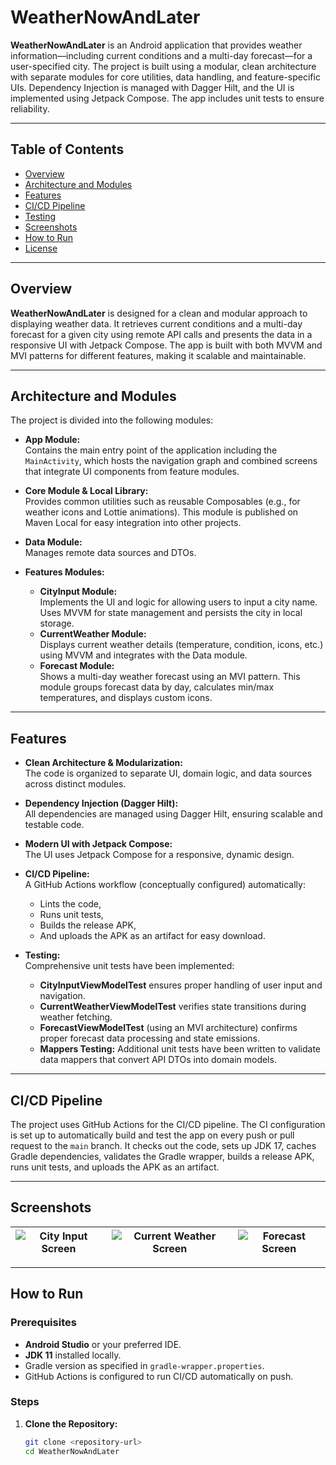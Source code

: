 # WeatherNowAndLater

**WeatherNowAndLater** is an Android application that provides weather information—including current conditions and a multi-day forecast—for a user-specified city. The project is built using a modular, clean architecture with separate modules for core utilities, data handling, and feature-specific UIs. Dependency Injection is managed with Dagger Hilt, and the UI is implemented using Jetpack Compose. The app includes unit tests to ensure reliability.

---

## Table of Contents

- [Overview](#overview)
- [Architecture and Modules](#architecture-and-modules)
- [Features](#features)
- [CI/CD Pipeline](#cicd-pipeline)
- [Testing](#testing)
- [Screenshots](#screenshots)
- [How to Run](#how-to-run)
- [License](#license)

---

## Overview

**WeatherNowAndLater** is designed for a clean and modular approach to displaying weather data. It retrieves current conditions and a multi-day forecast for a given city using remote API calls and presents the data in a responsive UI with Jetpack Compose. The app is built with both MVVM and MVI patterns for different features, making it scalable and maintainable.

---

## Architecture and Modules

The project is divided into the following modules:

- **App Module:**  
  Contains the main entry point of the application including the `MainActivity`, which hosts the navigation graph and combined screens that integrate UI components from feature modules.

- **Core Module & Local Library:**  
  Provides common utilities such as reusable Composables (e.g., for weather icons and Lottie animations). This module is published on Maven Local for easy integration into other projects.

- **Data Module:**  
  Manages remote data sources and DTOs.

- **Features Modules:**  
  - **CityInput Module:**  
    Implements the UI and logic for allowing users to input a city name. Uses MVVM for state management and persists the city in local storage.
  - **CurrentWeather Module:**  
    Displays current weather details (temperature, condition, icons, etc.) using MVVM and integrates with the Data module.
  - **Forecast Module:**  
    Shows a multi-day weather forecast using an MVI pattern. This module groups forecast data by day, calculates min/max temperatures, and displays custom icons.

---

## Features

- **Clean Architecture & Modularization:**  
  The code is organized to separate UI, domain logic, and data sources across distinct modules.

- **Dependency Injection (Dagger Hilt):**  
  All dependencies are managed using Dagger Hilt, ensuring scalable and testable code.

- **Modern UI with Jetpack Compose:**  
  The UI uses Jetpack Compose for a responsive, dynamic design.

- **CI/CD Pipeline:**  
  A GitHub Actions workflow (conceptually configured) automatically:
  - Lints the code,
  - Runs unit tests,
  - Builds the release APK,
  - And uploads the APK as an artifact for easy download.

- **Testing:**  
  Comprehensive unit tests have been implemented:
  - **CityInputViewModelTest** ensures proper handling of user input and navigation.
  - **CurrentWeatherViewModelTest** verifies state transitions during weather fetching.
  - **ForecastViewModelTest** (using an MVI architecture) confirms proper forecast data processing and state emissions.
  - **Mappers Testing:** Additional unit tests have been written to validate data mappers that convert API DTOs into domain models.

---

## CI/CD Pipeline

The project uses GitHub Actions for the CI/CD pipeline. The CI configuration is set up to automatically build and test the app on every push or pull request to the `main` branch. It checks out the code, sets up JDK 17, caches Gradle dependencies, validates the Gradle wrapper, builds a release APK, runs unit tests, and uploads the APK as an artifact.

---

## Screenshots

| ![City Input Screen](https://github.com/user-attachments/assets/76ebf582-1320-46ba-979f-e3d47b446696) | ![Current Weather Screen](https://github.com/user-attachments/assets/fdc4589b-859e-4f5c-800c-2c66ee209d9f) | ![Forecast Screen](https://github.com/user-attachments/assets/5ba4cb52-ab8f-4c2e-b4b8-f9175a40c570) |
| ------------------------------------------------------------ | ------------------------------------------------------------ | ------------------------------------------------------------ |

---

## How to Run

### Prerequisites
- **Android Studio** or your preferred IDE.
- **JDK 11** installed locally.
- Gradle version as specified in `gradle-wrapper.properties`.
- GitHub Actions is configured to run CI/CD automatically on push.

### Steps

1. **Clone the Repository:**
   ```bash
   git clone <repository-url>
   cd WeatherNowAndLater
